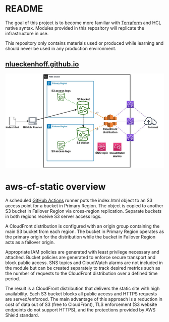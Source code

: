 # README

The goal of this project is to become more familiar with [Terraform](https://www.terraform.io/) and HCL native syntax. Modules provided in this repository will replicate the infrastructure in use.

This repository only contains materials used or produced while learning and should never be used in any production environment.

## [nlueckenhoff.github.io](https://nlueckenhoff.github.io)
![alt text](./wiki-topology.jpg "nlueckenhoff.github.io")

# aws-cf-static overview
A scheduled [GitHub Actions](https://github.com/features/actions) runner puts the index.html object to an S3 access point for a bucket in Primary Region. The object is copied to another S3 bucket in Failover Region via cross-region replication. Separate buckets in both regions receive S3 server access logs.

A CloudFront distribution is configured with an origin group containing the main S3 bucket from each region. The bucket in Primary Region operates as the primary origin for the distribution while the bucket in Failover Region acts as a failover origin.

Appropriate IAM policies are generated with least privilege necessary and attached. Bucket policies are generated to enforce secure transport and block public access. SNS topics and CloudWatch alarms are not included in the module but can be created separately to track desired metrics such as the number of requests to the CloudFront distribution over a defined time period.

The result is a CloudFront distribution that delivers the static site with high availability. Each S3 bucket blocks all public access and HTTPS requests are served/enforced. The main advantage of this approach is a reduction in cost of data out of S3 (free to CloudFront), TLS enforcement (S3 website endpoints do not support HTTPS), and the protections provided by AWS Shield standard.